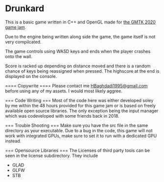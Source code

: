 # Drunkard

This is a basic game written in C++ and OpenGL made for [the GMTK 2020 game jam](https://itch.io/jam/gmtk-2020).

Due to the engine being written along side the game, the game itself is not very compilcated.

The game controls using WASD keys and ends when the player crashes onto the wall.

Score is racked up depending on distance moved and there is a random chance of keys being reassigned when pressed.
The highscore at the end is displayed on the console.

==== Copywrite ====
Please contact me <HBaghdadi1995@gmail.com> before using any of my assets. I would most likely aggree.

=== Code Writing ===
Most of the code here was either developed soley by me within the 48 hours provided for this game jam or is based on freely available open source libraries.
The only exception being the input manager which was codeveloped with some friends back in 2018.

=== Trouble Shooting ===
Make sure you have the src file in the same directory as your executable.
Due to a bug in the code, this game will not work with integrated GPUs, make sure to set it to run with a dedicated GPU instead.

=== Opensource Libraries ===
The Licenses of third party tools can be seen in the license subdirectory.
They include

- GLAD
- GLFW
- STB
